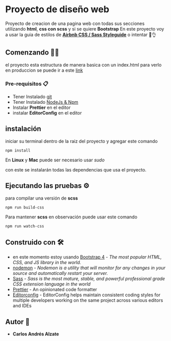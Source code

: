 # Proyecto de diseño web

Proyecto de creacion de una pagina web con todas sus secciones utilizando
**html**, **css con scss** y si se quiere **Bootstrap** En este proyecto voy a
usar la guia de estilos de
**[Airbnb CSS / Sass Styleguide](https://github.com/airbnb/css)** o intentar
🤣👌

## Comenzando 🐱‍👤

el proyecto esta estructura de manera basica con un index.html para verlo en
produccion se puede ir a este [link](http://proyecto.carlosalzate.xyz/)

### Pre-requisitos 📋

- Tener Instalado [git](https://git-scm.com/downloads)
- Tener Instalado [NodeJs & Npm](https://nodejs.org/es/)
- Instalar **Prettier** en el editor
- instalar **EditorConfig** en el editor

## instalación

iniciar su terminal dentro de la raiz del proyecto y agregar este comando

```
npm install
```

En **Linux** y **Mac** puede ser necesario usar _sudo_

con este se instalarán todas las dependencias que usa el proyecto.

## Ejecutando las pruebas ⚙

para compilar una versión de **scss**

```
npm run build-css
```

Para mantener **scss** en observación puede usar este comando

```
npm run watch-css
```

## Construido con 🛠

- en este momento estoy usando [Bootstrap 4](https://getbootstrap.com/) - _The
  most popular HTML, CSS, and JS library in the world._
- [nodemon](https://nodemon.io/) - _Nodemon is a utility that will monitor for
  any changes in your source and automatically restart your server._
- [Sass](https://sass-lang.com/) - _Sass is the most mature, stable, and
  powerful professional grade CSS extension language in the world_
- [Prettier](https://prettier.io/) - An opinionated code formatter
- [Editorconfig](https://editorconfig.org/) - EditorConfig helps maintain
  consistent coding styles for multiple developers working on the same project
  across various editors and IDEs

## Autor 🎼

- **Carlos Andrés Alzate**
